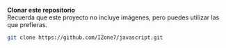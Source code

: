 **Clonar este repositorio** <br>
Recuerda que este proyecto no incluye imágenes, pero puedes utilizar las que prefieras.

 ```bash
git clone https://github.com/IZone7/javascript.git
